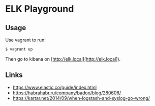 # ELK Playground

## Usage

Use vagrant to run:

```bash
$ vagrant up
```

Then go to kibana on [http://elk.local](http://elk.local]).

## Links

- https://www.elastic.co/guide/index.html
- https://habrahabr.ru/company/badoo/blog/280606/
- https://kartar.net/2014/09/when-logstash-and-syslog-go-wrong/